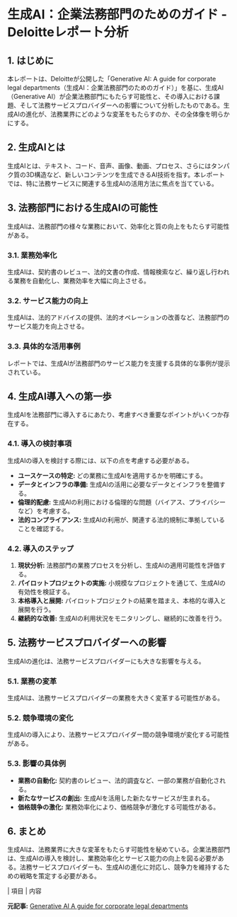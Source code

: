 # 生成AI：企業法務部門のためのガイド - Deloitteレポート分析

## 1. はじめに

本レポートは、Deloitteが公開した「Generative AI: A guide for corporate legal departments（生成AI：企業法務部門のためのガイド）」を基に、生成AI（Generative AI）が企業法務部門にもたらす可能性と、その導入における課題、そして法務サービスプロバイダーへの影響について分析したものである。生成AIの進化が、法務業界にどのような変革をもたらすのか、その全体像を明らかにする。

## 2. 生成AIとは

生成AIとは、テキスト、コード、音声、画像、動画、プロセス、さらにはタンパク質の3D構造など、新しいコンテンツを生成できるAI技術を指す。本レポートでは、特に法務サービスに関連する生成AIの活用方法に焦点を当てている。

## 3. 法務部門における生成AIの可能性

生成AIは、法務部門の様々な業務において、効率化と質の向上をもたらす可能性がある。

### 3.1. 業務効率化

生成AIは、契約書のレビュー、法的文書の作成、情報検索など、繰り返し行われる業務を自動化し、業務効率を大幅に向上させる。

### 3.2. サービス能力の向上

生成AIは、法的アドバイスの提供、法的オペレーションの改善など、法務部門のサービス能力を向上させる。

### 3.3. 具体的な活用事例

レポートでは、生成AIが法務部門のサービス能力を支援する具体的な事例が提示されている。

## 4. 生成AI導入への第一歩

生成AIを法務部門に導入するにあたり、考慮すべき重要なポイントがいくつか存在する。

### 4.1. 導入の検討事項

生成AIの導入を検討する際には、以下の点を考慮する必要がある。

* **ユースケースの特定:** どの業務に生成AIを適用するかを明確にする。
* **データとインフラの準備:** 生成AIの活用に必要なデータとインフラを整備する。
* **倫理的配慮:** 生成AIの利用における倫理的な問題（バイアス、プライバシーなど）を考慮する。
* **法的コンプライアンス:** 生成AIの利用が、関連する法的規制に準拠していることを確認する。

### 4.2. 導入のステップ

1. **現状分析:** 法務部門の業務プロセスを分析し、生成AIの適用可能性を評価する。
2. **パイロットプロジェクトの実施:** 小規模なプロジェクトを通じて、生成AIの有効性を検証する。
3. **本格導入と展開:** パイロットプロジェクトの結果を踏まえ、本格的な導入と展開を行う。
4. **継続的な改善:** 生成AIの利用状況をモニタリングし、継続的に改善を行う。

## 5. 法務サービスプロバイダーへの影響

生成AIの進化は、法務サービスプロバイダーにも大きな影響を与える。

### 5.1. 業務の変革

生成AIは、法務サービスプロバイダーの業務を大きく変革する可能性がある。

### 5.2. 競争環境の変化

生成AIの導入により、法務サービスプロバイダー間の競争環境が変化する可能性がある。

### 5.3. 影響の具体例

* **業務の自動化:** 契約書のレビュー、法的調査など、一部の業務が自動化される。
* **新たなサービスの創出:** 生成AIを活用した新たなサービスが生まれる。
* **価格競争の激化:** 業務効率化により、価格競争が激化する可能性がある。

## 6. まとめ

生成AIは、法務業界に大きな変革をもたらす可能性を秘めている。企業法務部門は、生成AIの導入を検討し、業務効率化とサービス能力の向上を図る必要がある。法務サービスプロバイダーも、生成AIの進化に対応し、競争力を維持するための戦略を策定する必要がある。

| 項目 | 内容 

**元記事:** [Generative AI A guide for corporate legal departments](https://www.deloitte.com/ch/en/services/legal/services/generative-ai-legal-departments.html)